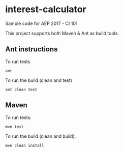 # interest-calculator
Sample code for AEP 2017 - CI 101

This project supports both Maven & Ant as build tools.

## Ant instructions

To run tests

```
ant
```

To run the build (clean and test)

```
ant clean test
```

## Maven

To run tests:

```
mvn test
```

To run the build (clean and build):

```
mvn clean install
```
